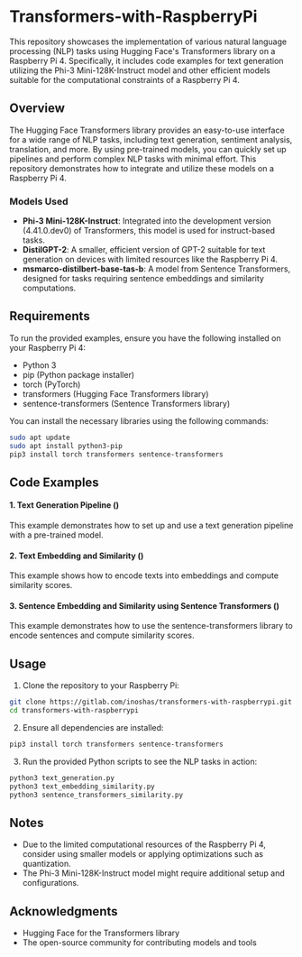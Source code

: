 # Transformers-with-RaspberryPi

This repository showcases the implementation of various natural language processing (NLP) tasks using Hugging Face's Transformers library on a Raspberry Pi 4. Specifically, it includes code examples for text generation utilizing the Phi-3 Mini-128K-Instruct model and other efficient models suitable for the computational constraints of a Raspberry Pi 4.

## Overview

The Hugging Face Transformers library provides an easy-to-use interface for a wide range of NLP tasks, including text generation, sentiment analysis, translation, and more. By using pre-trained models, you can quickly set up pipelines and perform complex NLP tasks with minimal effort. This repository demonstrates how to integrate and utilize these models on a Raspberry Pi 4.

### Models Used

- **Phi-3 Mini-128K-Instruct**: Integrated into the development version (4.41.0.dev0) of Transformers, this model is used for instruct-based tasks.
- **DistilGPT-2**: A smaller, efficient version of GPT-2 suitable for text generation on devices with limited resources like the Raspberry Pi 4.
- **msmarco-distilbert-base-tas-b**: A model from Sentence Transformers, designed for tasks requiring sentence embeddings and similarity computations.

## Requirements

To run the provided examples, ensure you have the following installed on your Raspberry Pi 4:

- Python 3
- pip (Python package installer)
- torch (PyTorch)
- transformers (Hugging Face Transformers library)
- sentence-transformers (Sentence Transformers library)

You can install the necessary libraries using the following commands:

```bash
sudo apt update
sudo apt install python3-pip
pip3 install torch transformers sentence-transformers
```


## Code Examples
#### 1. Text Generation Pipeline ()
This example demonstrates how to set up and use a text generation pipeline with a pre-trained model.

#### 2. Text Embedding and Similarity ()
This example shows how to encode texts into embeddings and compute similarity scores.

####  3. Sentence Embedding and Similarity using Sentence Transformers ()
This example demonstrates how to use the sentence-transformers library to encode sentences and compute similarity scores.



## Usage
1. Clone the repository to your Raspberry Pi:
     
```bash
git clone https://gitlab.com/inoshas/transformers-with-raspberrypi.git
cd transformers-with-raspberrypi
```

2. Ensure all dependencies are installed:
```bash
pip3 install torch transformers sentence-transformers
```

3. Run the provided Python scripts to see the NLP tasks in action:
```bash
python3 text_generation.py
python3 text_embedding_similarity.py
python3 sentence_transformers_similarity.py
```

## Notes
- Due to the limited computational resources of the Raspberry Pi 4, consider using smaller models or applying optimizations such as quantization.
- The Phi-3 Mini-128K-Instruct model might require additional setup and configurations.

## Acknowledgments
- Hugging Face for the Transformers library
- The open-source community for contributing models and tools
